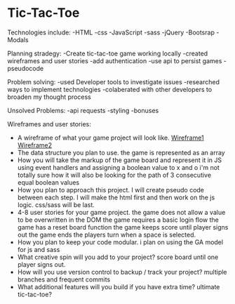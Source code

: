 # Tic-Tac-Toe
Technologies include:
  -HTML
  -css
  -JavaScript
  -sass
  -jQuery
  -Bootsrap
  -Modals
  
 Planning stradegy:
    -Create tic-tac-toe game working locally
    -created wireframes and user stories
    -add authentication
    -use api to persist games
    -pseudocode
    
 Problem solving:
  -used Developer tools to investigate issues
  -researched ways to implement technologies
  -colaberated with other developers to broaden my thought process
 
 Unsolved Problems:
  -api requests
  -styling
  -bonuses
  
Wireframes and user stories:
  -   A wireframe of what your game project will look like.
[Wireframe1](https://github.com/mkzarra/Tic-Tac-Toe/blob/dev/IMG_20180621_162641836.jpg)
[Wireframe2](https://github.com/mkzarra/Tic-Tac-Toe/blob/dev/IMG_20180621_162651373.jpg)
-   The data structure you plan to use.
the game is represented as an array
-   How you will take the markup of the game board and represent it in JS
using event handlers and assigning a boolean value to x and o
i'm not totally sure how it will also be looking for the path of 3 consecutive equal boolean values
-   How you plan to approach this project.
I will create pseudo code between each step. I will make the html first and then work on the js logic. css/sass will be last.
-   4-8 user stories for your game project.
the game does not allow a value to be overwritten in the DOM
the game requires a basic login flow
the game has a reset board function
the game keeps score until player signs out
the game ends the players turn when a space is selected.
-   How you plan to keep your code modular.
i plan on using the GA model for js and sass
-   What creative spin will you add to your project?
score board until one player signs out.
-   How will you use version control to backup / track your project?
multiple branches and frequent commits
-   What additional features will you build if you have extra time?
ultimate tic-tac-toe?
 

